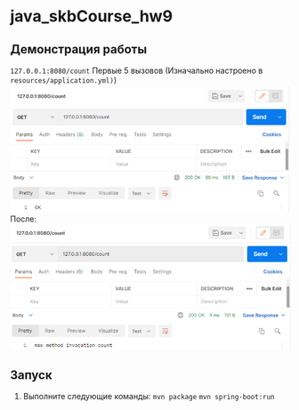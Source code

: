 # java_skbCourse_hw9
## Демонстрация работы
`127.0.0.1:8080/count`
Первые 5 вызовов (Изначально настроено в `resources/application.yml)`)
![](md_images/1.png)
После:
![](md_images/2.png)
## Запуск
1. Выполните следующие команды:
`mvn package`
`mvn spring-boot:run`